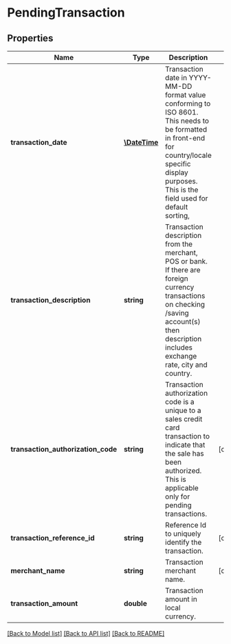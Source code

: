 # PendingTransaction

## Properties
Name | Type | Description | Notes
------------ | ------------- | ------------- | -------------
**transaction_date** | [**\DateTime**](\DateTime.md) | Transaction date in YYYY-MM-DD format value conforming to ISO 8601. This needs to be formatted in front-end for country/locale specific display purposes. This is the field used for default sorting, | 
**transaction_description** | **string** | Transaction description from the merchant, POS or bank. If there are foreign currency transactions on checking /saving account(s) then description includes exchange rate, city and country. | 
**transaction_authorization_code** | **string** | Transaction authorization code is a unique to a sales credit card transaction to indicate that the sale has been authorized. This is applicable only for pending transactions. | [optional] 
**transaction_reference_id** | **string** | Reference Id to uniquely identify the transaction. | [optional] 
**merchant_name** | **string** | Transaction merchant name. | [optional] 
**transaction_amount** | **double** | Transaction amount in local currency. | 

[[Back to Model list]](../../README.md#documentation-for-models) [[Back to API list]](../../README.md#documentation-for-api-endpoints) [[Back to README]](../../README.md)

